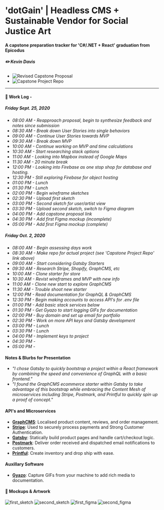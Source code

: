 # 'dotGain' | Headless CMS + Sustainable Vendor for Social Justice Art
#### A capstone preparation tracker for 'C#/.NET + React' graduation from Epicodus
##### ✏️ Kevin Davis

* ![Revised Capstone Proposal](https://docs.google.com/document/d/e/2PACX-1vTb3MhRA7JrtOa12h0UJEWo3fxbL_m_mRUNcDtQTV40313wNDkZ_yljUM9k5iUJS4BTQpmVdK3kLs4s/pub)
* ![Capstone Project Repo](https://github.com/thekidnamedkd/Capstone_KD)
<hr />

#### 📓 Work Log - 

##### Friday Sept. 25, 2020 

* _08:00 AM - Reapproach proposal, begin to synthesize feedback and notes since submission_
* _08:30 AM - Break down User Stories into single behaviors_
* _09:00 AM - Continue User Stories towards MVP_
* _09:30 AM - Break down MVP_
* _10:00 AM - Continue working on MVP and time calculations_
* _10:30 AM - Start researching stack options_
* _11:00 AM - Looking into Mapbox instead of Google Maps_
* _11:30 AM - 20 minute break_
* _12:00 PM - Looking into Firebase as one stop shop for database and hosting._
* _12:30 PM - Still exploring Firebase for object hosting_
* _01:00 PM - Lunch_
* _01:30 PM - Lunch_
* _02:00 PM - Begin wireframe sketches_
* _02:30 PM - Upload first sketch_
* _03:00 PM - Second sketch for user/artist view_
* _03:30 PM - Upload second sketch, switch to Figma diagram_
* _04:00 PM - Add capstone proposal link_
* _04:30 PM - Add first Figma mockup (incomplete)_
* _05:00 PM - Add first Figma mockup (complete)_

##### Friday Oct. 2, 2020 


* _08:00 AM - Begin assessing days work_
* _08:30 AM - Make repo for actual project (see 'Capstone Project Repo' link above)_ 
* _09:00 AM - Start considering Gatsby Starters_
* _09:30 AM - Research Stripe, Shopify, GraphCMS, etc_
* _10:00 AM - Clone starter for store_
* _10:30 AM - Revist wireframes and MVP with new info_
* _11:00 AM - Clone new start to explore GraphCMS_
* _11:30 AM - Trouble shoot new starter_
* _12:00 PM - Read documentation for GraphQL & GraphCMS_
* _12:30 PM - Begin making accounts to access API's for .env file_ 
* _01:00 PM - Add basic stack services below_
* _01:30 PM - Get Gyazo to start logging GIFs for documentation_ 
* _02:00 PM - Buy domain and set up email for portfolio_ 
* _02:30 PM - Work on more API keys and Gatsby development_
* _03:00 PM - Lunch_
* _03:30 PM - Lunch_
* _04:00 PM - Implement keys to project_
* _04:30 PM -_
* _05:00 PM -_

#### Notes & Blurbs for Presentation

* _"I chose Gatsby to quickly bootstrap a project within a React framework by combining the speed and convenience of GraphQL with a basic frontend."_
* _"I found the GraphCMS ecommerce starter within Gatsby to take advantage of this bootstrap while embracing the Content Mesh of microservices including Stripe, Postmark, and Printful to quickly spin up a proof of concept."_

#### API's and Microservices

- **[GraphCMS](https://graphcms.com)**: Localised product content, reviews, and order management.
- **[Stripe](https://stripe.com)**: Used to securely process payments and Strong Customer Authentication.
- **[Gatsby](https://gatsbyjs.org)**: Statically build product pages and handle cart/checkout logic.
- **[Postmark](https://postmarkapp.com)**: Deliver order received and dispatched email notifications to customers.
- **[Printful](https://printful.com)**: Create inventory and drop ship with ease.

#### Auxillary Software
- **[Gyazo](https://gyazo.com)**: Capture GIFs from your machine to add rich media to documentation.

#### 🎨 Mockups & Artwork

![first_sketch](https://i.ibb.co/k6gpPwh/Doc-Sep-25-2020-14-37-1.jpg)
![second_sketch](https://i.ibb.co/D4RvH74/Doc-Sep-25-2020-15-45-1.jpg)
![first_figma](https://i.ibb.co/vcC27Cx/dot-Gain-diagram.png)
![second_figma](https://i.ibb.co/ZNBtj2y/dot-Gain-diagram-1-5.png)
